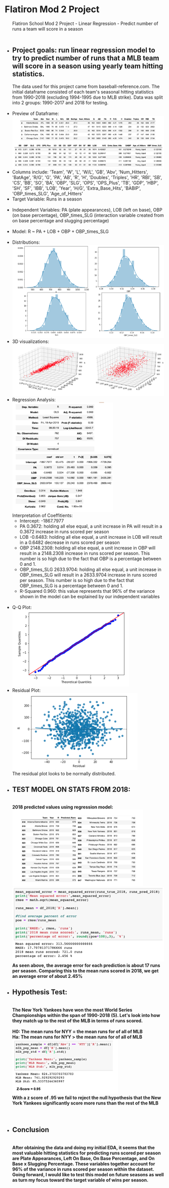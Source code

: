 <h1>Flatiron Mod 2 Project</h1>
<ul>
Flatiron School Mod 2 Project - Linear Regression - Predict number of runs a team will score in a season
<br><br>
<li><h2><b>Project goals: </b> run linear regression model to try to predict number of runs that a MLB team will score in a season using yearly team hitting statistics.<br></h2>
The data used for this project came from baseball-reference.com. The initial dataframe consisted of each team's seasonal hitting statistics from 1990-2018 (excluding 1994-1995 due to MLB strike). Data was split into 2 groups: 1990-2017 and 2018 for testing.<br><br></li>
<li>Preview of Dataframe:<br>

<img src='Dataframe.png'>
</li>
<li>
Columns include: 'Team', 'W', 'L', 'W/L', 'GB', 'Abv', 'Num_Hitters', 'BatAge', 'R/G', 'G', 'PA', 'AB', 'R', 'H', 'Doubles', 'Triples', 'HR', 'RBI', 'SB', 'CS', 'BB', 'SO', 'BA', 'OBP', 'SLG', 'OPS', 'OPS_Plus', 'TB', 'GDP', 'HBP', 'SH', 'SF', 'IBB', 'LOB', 'Year', 'H/G', 'Extra_Base_Hits', 'BABIP', 'OBP_times_SLG', 'Age_of_Hitters'<br></li>
<li>Target Variable: Runs in a season<br><br></li>
<li>Independent Variables: PA (plate appearances), LOB (left on base), OBP (on base percentage), OBP_times_SLG (interaction variable created from on base percentage and slugging percentage)<br><br></li>
<li>Model: R ~ PA + LOB + OBP + OBP_times_SLG<br><br></li>

<li>Distributions:<br> <img src='Distributions.png'> <br></li>

<li>3D visualizations:<br>  <img src='3D.png'> <br></li>

<li>Regression Analysis:<br> <img src='Model_Summary.png'><br>
Interpretation of Coeffitients: <ul><li>Intercept: -1867.7977</li>
  <li>PA 0.3672: holding all else equal, a unit increase in PA will result in a 0.3672 increase in runs scored per season</li>
  <li>LOB -0.6483: holding all else equal, a unit increase in LOB will result in a 0.6482 decrease in runs scored per season</li>
  <li>OBP 2148.2308: holding all else equal, a unit increase in OBP will result in a 2148.2308 increase in runs scored per season. This number is so high due to the fact that OBP is a percentage between 0 and 1.</li>
  <li>OBP_times_SLG 2633.9704: holding all else equal, a unit increase in OBP_times_SLG will result in a 2633.9704 increase in runs scored per season. This number is so high due to the fact that OBP_times_SLG is a percentage between 0 and 1.</li>
  <li>R-Squared 0.960: this value represents that 96% of the variance shown in the model can be explained by our independent variables</li>
</ul><br></li>

<li>Q-Q Plot:<br> <img src='q_q_plot.png'> <br></li>
<li>Residual Plot:<br> <img src='Residuals.png'><br>
The residual plot looks to be normally distributed.</li>

<li><h2><b> TEST MODEL ON STATS FROM 2018:</h2><br>
2018 predicted values using regression model:<br>
<img src='2018_Predicted_Vals.png'><br>
  <img src='2018_RMSE.png'><br>
  As seen above, the average error for each prediction is about 17 runs per season. Comparing this to the mean runs scored in 2018, we get an average error of about 2.45%</li>

<li><h2>Hypothesis Test:</h2><br>
The New York Yankees have won the most World Series Championships within the span of 1990-2018 (5). Let's look into how they match up to the rest of the MLB in terms of runs scored.<br><br>
H0: The mean runs for NYY = the mean runs for of all of MLB<br>
Ha: The mean runs for NYY > the mean runs for of all of MLB<br>
<img src='Hypothesis_Test.png'><br>
  <b>With a z score of .95 we fail to reject the null hypothesis that the New York Yankees significantly score more runs than the rest of the MLB</li><br><br>

<li><h2>Conclusion</h2><br>
After obtaining the data and doing my initial EDA, it seems that the most valuable hitting statistics for predicting runs scored per season are Plate Appearances, Left On Base, On Base Percentage, and On Base x Slugging Percentage. These variables together account for 96% of the variance in runs scored per season within the dataset. Going forward, I would like to test this model on future seasons as well as turn my focus toward the target variable of wins per season. 
  </li>
</ul>
